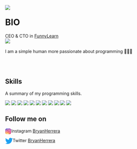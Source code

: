 
<img align='left' src='https://github.com/bryanlolry/bryanlolry/blob/master/gifs/tech.gif' width='20%'/> 

<h1 align="left">BIO</h1>

CEO & CTO in [FunnyLearn](https://www.instagram.com/bryan_herrera_7w7/) 
\
![](https://komarev.com/ghpvc/?username=Bryan-Herrera-DEV&color=blue)
<p>I am a simple human more passionate about programming 👨🏻‍💻</p>

<br>
<br>
<h2 align="left">Skills</h2>
<p align="left">A summary of my programming skills.</p>
<p align="left">
  <img src='https://raw.githubusercontent.com/sammwyy/sammwyy/master/skills/apache.png' height='42px'/>
  <img src='https://raw.githubusercontent.com/sammwyy/sammwyy/master/skills/css.png' height='42px'/>
  <img src='https://raw.githubusercontent.com/sammwyy/sammwyy/master/skills/debian.webp' height='42px'/>
  <img src='https://raw.githubusercontent.com/sammwyy/sammwyy/master/skills/html.png' height='42px'>
  <img src='https://raw.githubusercontent.com/sammwyy/sammwyy/master/skills/java.png' height='42px'>
  <img src='https://raw.githubusercontent.com/sammwyy/sammwyy/master/skills/javascript.jpg' height='42px'>
  <img src='https://raw.githubusercontent.com/sammwyy/sammwyy/master/skills/mysql.png' height='42px'>
  <img src='https://raw.githubusercontent.com/sammwyy/sammwyy/master/skills/nodejs.png' height='42px'>
  <img src='https://raw.githubusercontent.com/sammwyy/sammwyy/master/skills/php.png' height='42px'>
  <img src='https://raw.githubusercontent.com/sammwyy/sammwyy/master/skills/sass.png' height='42px'>
  <img src='https://raw.githubusercontent.com/sammwyy/sammwyy/master/skills/sql.png' height='42px'>
</p>
<h2 align="left">Follow me on</h2>
<img align="left" src="https://github.com/Bryan-Herrera-DEV/Bryan-Herrera-DEV/blob/0481bf405d1c643fcbd16b4ea233f4748842a515/img/instagram.png" height= 20px>

Instagram [BryanHerrera](https://www.instagram.com/bryan_herrera_7w7) 

<img align="left" src="https://github.com/Bryan-Herrera-DEV/Bryan-Herrera-DEV/blob/46b8a42e6954fe71dbbbb2317477ef81ae795b33/img/twitter.png" height= 20px>

Twitter [BryanHerrera](https://www.instagram.com/bryan_herrera_7w7) 

	

